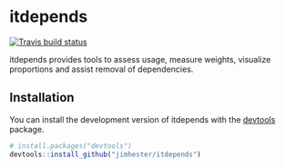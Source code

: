 # itdepends

<!-- badges: start -->
[![Travis build status](https://travis-ci.org/jimhester/pkgweight.svg?branch=master)](https://travis-ci.org/jimhester/pkgweight)
<!-- badges: end -->

itdepends provides tools to assess usage, measure weights, visualize
proportions and assist removal of dependencies.

## Installation

You can install the development version of itdepends with the [devtools](https://http://devtools.r-lib.org) package.

``` r
# install.packages("devtools")
devtools::install_github("jimhester/itdepends")
```
